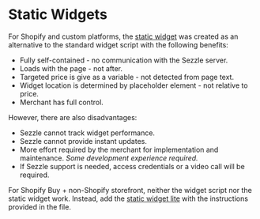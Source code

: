 # Static Widgets

For Shopify and custom platforms, the <a href="https://github.com/sezzle/static-widgets" target="_blank">static widget</a> was created as an alternative to the standard widget script with the following benefits:

* Fully self-contained - no communication with the Sezzle server.
* Loads with the page - not after.
* Targeted price is give as a variable - not detected from page text.
* Widget location is determined by placeholder element - not relative to price.
* Merchant has full control.

However, there are also disadvantages:

* Sezzle cannot track widget performance.
* Sezzle cannot provide instant updates.
* More effort required by the merchant for implementation and maintenance. <i>Some development experience required.</i>
* If Sezzle support is needed, access credentials or a video call will be required.

For Shopify Buy + non-Shopify storefront, neither the widget script nor the static widget work. Instead, add the <a href="https://github.com/sezzle/static-widgets/blob/production/src/sezzle-shopify-buy-static-widget/sezzle-shopify-buy-static-widget.html" target="_blank">static widget lite</a> with the instructions provided in the file.